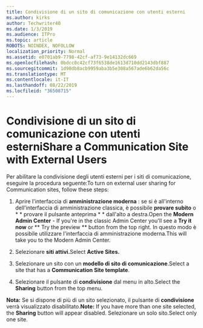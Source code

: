 ```yaml
---
title: Condivisione di un sito di comunicazione con utenti esterni
ms.author: kirks
author: Techwriter40
ms.date: 1/3/2019
ms.audience: ITPro
ms.topic: article
ROBOTS: NOINDEX, NOFOLLOW
localization_priority: Normal
ms.assetid: e0701ab9-7798-42cf-af73-9e14132dc669
ms.openlocfilehash: 0bdcc0c42cf73f6538de1613d710dd2143dbf887
ms.sourcegitcommit: 1d98db8acb9959aba3b5e308a567ade6b62da56c
ms.translationtype: MT
ms.contentlocale: it-IT
ms.lasthandoff: 08/22/2019
ms.locfileid: "36508715"
---
```

# <a name="share-a-communication-site-with-external-users"></a><span data-ttu-id="f87d6-102">Condivisione di un sito di comunicazione con utenti esterni</span><span class="sxs-lookup"><span data-stu-id="f87d6-102">Share a Communication Site with External Users</span></span>

<span data-ttu-id="f87d6-103">Per abilitare la condivisione degli utenti esterni per i siti di comunicazione, eseguire la procedura seguente:</span><span class="sxs-lookup"><span data-stu-id="f87d6-103">To turn on external user sharing for Communication sites, follow these steps:</span></span> 
  
1. <span data-ttu-id="f87d6-104">Aprire l'interfaccia di **amministrazione moderna** : se si è all'interno dell'interfaccia di amministrazione classica, è possibile **provare subito** o \* \* provare il pulsante anteprima \* \* dall'alto a destra.</span><span class="sxs-lookup"><span data-stu-id="f87d6-104">Open the **Modern Admin Center** - If you're in the classic Admin Center you'll see a **Try it now** or \*\* Try the preview \*\* button from the top right.</span></span> <span data-ttu-id="f87d6-105">In questo modo è possibile utilizzare l'interfaccia di amministrazione moderna.</span><span class="sxs-lookup"><span data-stu-id="f87d6-105">This will take you to the Modern Admin Center.</span></span> 
  
2. <span data-ttu-id="f87d6-106">Selezionare **siti attivi.**</span><span class="sxs-lookup"><span data-stu-id="f87d6-106">Select **Active Sites.**</span></span>
  
3. <span data-ttu-id="f87d6-107">Selezionare un sito con un **modello di sito di comunicazione**.</span><span class="sxs-lookup"><span data-stu-id="f87d6-107">Select a site that has a **Communication Site template**.</span></span> 
  
4. <span data-ttu-id="f87d6-108">Selezionare il pulsante di **condivisione** dal menu in alto.</span><span class="sxs-lookup"><span data-stu-id="f87d6-108">Select the **Sharing** button from the top menu.</span></span> 
  
 <span data-ttu-id="f87d6-109">**Nota:** Se si dispone di più di un sito selezionato, il pulsante di **condivisione** verrà visualizzato disabilitato.</span><span class="sxs-lookup"><span data-stu-id="f87d6-109">**Note:** If you have more than one site selected, the **Sharing** button will appear disabled.</span></span> <span data-ttu-id="f87d6-110">Selezionare un solo sito.</span><span class="sxs-lookup"><span data-stu-id="f87d6-110">Select only one site.</span></span> 
  

